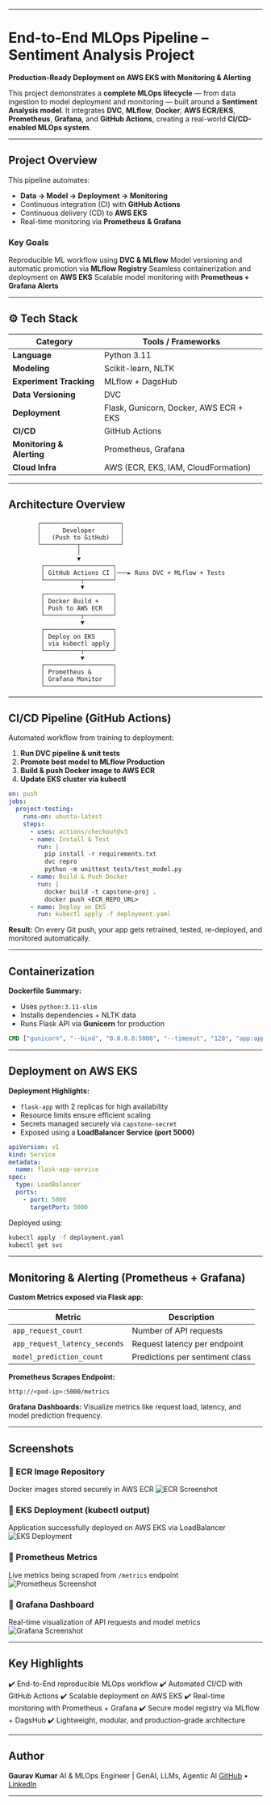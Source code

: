 
---

# End-to-End MLOps Pipeline – Sentiment Analysis Project

**Production-Ready Deployment on AWS EKS with Monitoring & Alerting**

This project demonstrates a **complete MLOps lifecycle** — from data ingestion to model deployment and monitoring — built around a **Sentiment Analysis model**.
It integrates **DVC**, **MLflow**, **Docker**, **AWS ECR/EKS**, **Prometheus**, **Grafana**, and **GitHub Actions**, creating a real-world **CI/CD-enabled MLOps system**.

---

## Project Overview

This pipeline automates:

* **Data → Model → Deployment → Monitoring**
* Continuous integration (CI) with **GitHub Actions**
* Continuous delivery (CD) to **AWS EKS**
* Real-time monitoring via **Prometheus & Grafana**

###  Key Goals

 Reproducible ML workflow using **DVC & MLflow**
 Model versioning and automatic promotion via **MLflow Registry**
 Seamless containerization and deployment on **AWS EKS**
 Scalable model monitoring with **Prometheus + Grafana Alerts**

---

## ⚙️ Tech Stack

| Category                  | Tools / Frameworks                     |
| ------------------------- | -------------------------------------- |
| **Language**              | Python 3.11                            |
| **Modeling**              | Scikit-learn, NLTK                     |
| **Experiment Tracking**   | MLflow + DagsHub                       |
| **Data Versioning**       | DVC                                    |
| **Deployment**            | Flask, Gunicorn, Docker, AWS ECR + EKS |
| **CI/CD**                 | GitHub Actions                         |
| **Monitoring & Alerting** | Prometheus, Grafana                    |
| **Cloud Infra**           | AWS (ECR, EKS, IAM, CloudFormation)    |

---

##  Architecture Overview

```text
        ┌──────────────────────┐
        │      Developer       │
        │   (Push to GitHub)   │
        └──────────┬───────────┘
                   │
                   ▼
         ┌───────────────────┐
         │ GitHub Actions CI │───► Runs DVC + MLflow + Tests
         └──────────┬────────┘
                    ▼
         ┌───────────────────┐
         │ Docker Build +    │
         │ Push to AWS ECR   │
         └──────────┬────────┘
                    ▼
         ┌───────────────────┐
         │ Deploy on EKS     │
         │ via kubectl apply │
         └──────────┬────────┘
                    ▼
         ┌───────────────────┐
         │ Prometheus &      │
         │ Grafana Monitor   │
         └───────────────────┘
```

---

##  CI/CD Pipeline (GitHub Actions)

Automated workflow from training to deployment:

1. **Run DVC pipeline & unit tests**
2. **Promote best model to MLflow Production**
3. **Build & push Docker image to AWS ECR**
4. **Update EKS cluster via kubectl**

```yaml
on: push
jobs:
  project-testing:
    runs-on: ubuntu-latest
    steps:
      - uses: actions/checkout@v3
      - name: Install & Test
        run: |
          pip install -r requirements.txt
          dvc repro
          python -m unittest tests/test_model.py
      - name: Build & Push Docker
        run: |
          docker build -t capstone-proj .
          docker push <ECR_REPO_URL>
      - name: Deploy on EKS
        run: kubectl apply -f deployment.yaml
```

 **Result:** On every Git push, your app gets retrained, tested, re-deployed, and monitored automatically.

---

##  Containerization

**Dockerfile Summary:**

* Uses `python:3.11-slim`
* Installs dependencies + NLTK data
* Runs Flask API via **Gunicorn** for production

```dockerfile
CMD ["gunicorn", "--bind", "0.0.0.0:5000", "--timeout", "120", "app:app"]
```

---

##  Deployment on AWS EKS

**Deployment Highlights:**

* `flask-app` with 2 replicas for high availability
* Resource limits ensure efficient scaling
* Secrets managed securely via `capstone-secret`
* Exposed using a **LoadBalancer Service (port 5000)**

```yaml
apiVersion: v1
kind: Service
metadata:
  name: flask-app-service
spec:
  type: LoadBalancer
  ports:
    - port: 5000
      targetPort: 5000
```

 Deployed using:

```bash
kubectl apply -f deployment.yaml
kubectl get svc
```

---

##  Monitoring & Alerting (Prometheus + Grafana)

**Custom Metrics exposed via Flask app:**

| Metric                        | Description                     |
| ----------------------------- | ------------------------------- |
| `app_request_count`           | Number of API requests          |
| `app_request_latency_seconds` | Request latency per endpoint    |
| `model_prediction_count`      | Predictions per sentiment class |

**Prometheus Scrapes Endpoint:**

```
http://<pod-ip>:5000/metrics
```

**Grafana Dashboards:**
Visualize metrics like request load, latency, and model prediction frequency.

---

##  Screenshots

### 🔹 ECR Image Repository

Docker images stored securely in AWS ECR
![ECR Screenshot](screenshots/ecr.png)

### 🔹 EKS Deployment (kubectl output)

Application successfully deployed on AWS EKS via LoadBalancer
![EKS Deployment](screenshots/eks.png)

### 🔹 Prometheus Metrics

Live metrics being scraped from `/metrics` endpoint
![Prometheus Screenshot](screenshots/prometheus.png)

### 🔹 Grafana Dashboard

Real-time visualization of API requests and model metrics
![Grafana Screenshot](screenshots/grafana.png)

---

##  Key Highlights

✔️ End-to-End reproducible MLOps workflow
✔️ Automated CI/CD with GitHub Actions
✔️ Scalable deployment on AWS EKS
✔️ Real-time monitoring with Prometheus + Grafana
✔️ Secure model registry via MLflow + DagsHub
✔️ Lightweight, modular, and production-grade architecture

---



##  Author

**Gaurav Kumar**
AI & MLOps Engineer | GenAI, LLMs, Agentic AI
[GitHub](https://github.com/Gaurav9693089415) • [LinkedIn](#)

---
